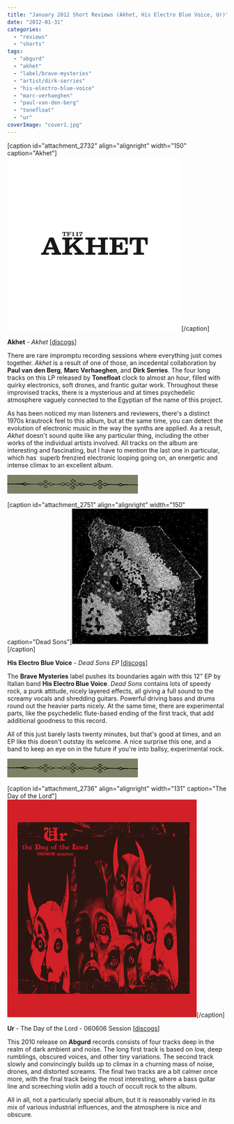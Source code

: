 ```yaml
---
title: "January 2012 Short Reviews (Akhet, His Electro Blue Voice, Ur)"
date: "2012-01-31"
categories: 
  - "reviews"
  - "shorts"
tags: 
  - "abgurd"
  - "akhet"
  - "label/brave-mysteries"
  - "artist/dirk-serries"
  - "his-electro-blue-voice"
  - "marc-verhaeghen"
  - "paul-van-den-berg"
  - "tonefloat"
  - "ur"
coverImage: "cover1.jpg"
---
```


\[caption id="attachment\_2732" align="alignright" width="150" caption="Akhet"\][![](images/cover1.jpg "akhet")](http://www.eveningoflight.nl/wordpress/wp-content/uploads/2012/01/cover1.jpg)\[/caption\]

**Akhet** - _Akhet_ \[[discogs](http://www.discogs.com/Akhet-Akhet/release/3206750)\]

There are rare impromptu recording sessions where everything just comes together. _Akhet_ is a result of one of those, an incedental collaboration by **Paul van den Berg**, **Marc Verhaeghen**, and **Dirk Serries**. The four long tracks on this LP released by **Tonefloat** clock to almost an hour, filled with quirky electronics, soft drones, and frantic guitar work. Throughout these improvised tracks, there is a mysterious and at times psychedelic atmosphere vaguely connected to the Egyptian of the name of this project.

As has been noticed my man listeners and reviewers, there's a distinct 1970s krautrock feel to this album, but at the same time, you can detect the evolution of electronic music in the way the synths are applied. As a result, _Akhet_ doesn't sound quite like any particular thing, including the other works of the individual artists involved. All tracks on the album are interesting and fascinating, but I have to mention the last one in particular, which has  superb frenzied electronic looping going on, an energetic and intense climax to an excellent album.

![](images/filigree-divider_16_lg-300x43.gif "filigree-divider_16_lg")

\[caption id="attachment\_2751" align="alignright" width="150" caption="Dead Sons"\][![](images/cover4.jpg "hiselectrobluevoice_deadsons")](http://www.eveningoflight.nl/wordpress/wp-content/uploads/2012/01/cover4.jpg)\[/caption\]

**His Electro Blue Voice** - _Dead Sons EP_ \[[discogs](http://www.discogs.com/His-Electro-Blue-Voice-Dead-Sons/release/3234186)\]

The **Brave Mysteries** label pushes its boundaries again with this 12" EP by Italian band **His Electro Blue Voice**. _Dead Sons_ contains lots of speedy rock, a punk attitude, nicely layered effects, all giving a full sound to the screamy vocals and shredding guitars. Powerful driving bass and drums round out the heavier parts nicely. At the same time, there are experimental parts, like the psychedelic flute-based ending of the first track, that add additional goodness to this record.

All of this just barely lasts twenty minutes, but that's good at times, and an EP like this doesn't outstay its welcome. A nice surprise this one, and a band to keep an eye on in the future if you're into ballsy, experimental rock.

![](images/filigree-divider_16_lg-300x43.gif "filigree-divider_16_lg")

\[caption id="attachment\_2736" align="alignright" width="131" caption="The Day of the Lord"\][![](images/cover2.jpg "ur_daylord666")](http://www.eveningoflight.nl/wordpress/wp-content/uploads/2012/01/cover2.jpg)\[/caption\]

**Ur** - The Day of the Lord - 060606 Session \[[discogs](http://www.discogs.com/Ur-The-Day-Of-The-Lord-060606-Session/release/2580403)\]

This 2010 release on **Abgurd** records consists of four tracks deep in the realm of dark ambient and noise. The long first track is based on low, deep rumblings, obscured voices, and other tiny variations. The second track slowly and convincingly builds up to climax in a churning mass of noise, drones, and distorted screams. The final two tracks are a bit calmer once more, with the final track being the most interesting, where a bass guitar line and screeching violin add a touch of occult rock to the album.

All in all, not a particularly special album, but it is reasonably varied in its mix of various industrial influences, and the atmosphere is nice and obscure.
